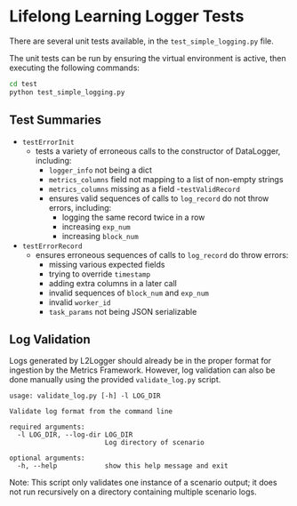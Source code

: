 # Lifelong Learning Logger Tests

There are several unit tests available, in the `test_simple_logging.py` file.

The unit tests can be run by ensuring the virtual environment is active, then
executing the following commands:

```bash
cd test
python test_simple_logging.py
```

## Test Summaries

- `testErrorInit`
  - tests a variety of erroneous calls to the constructor of DataLogger,
  including:
    - `logger_info` not being a dict
    - `metrics_columns` field not mapping to a list of non-empty strings
    - `metrics_columns` missing as a field
-`testValidRecord`
    - ensures valid sequences of calls to `log_record` do not throw errors,
    including:
      - logging the same record twice in a row
      - increasing `exp_num`
      - increasing `block_num`
- `testErrorRecord`
  - ensures erroneous sequences of calls to `log_record` do throw errors:
    - missing various expected fields
    - trying to override `timestamp`
    - adding extra columns in a later call
    - invalid sequences of `block_num` and `exp_num`
    - invalid `worker_id`
    - `task_params` not being JSON serializable

## Log Validation

Logs generated by L2Logger should already be in the proper format for ingestion by the Metrics Framework. However, log validation can also be done manually using the provided `validate_log.py` script.

```
usage: validate_log.py [-h] -l LOG_DIR

Validate log format from the command line

required arguments:
  -l LOG_DIR, --log-dir LOG_DIR
                        Log directory of scenario

optional arguments:
  -h, --help            show this help message and exit
```

Note: This script only validates one instance of a scenario output; it does not run recursively on a directory containing multiple scenario logs.
